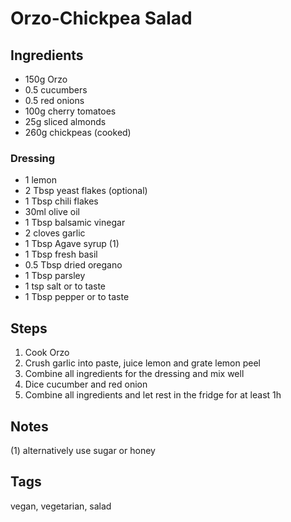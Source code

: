 # Orzo-Chickpea Salad

## Ingredients

* 150g Orzo
* 0.5 cucumbers 
* 0.5 red onions
* 100g cherry tomatoes
* 25g sliced almonds
* 260g chickpeas (cooked)

### Dressing 

* 1 lemon 
* 2 Tbsp yeast flakes (optional)
* 1 Tbsp chili flakes
* 30ml olive oil
* 1 Tbsp balsamic vinegar 
* 2 cloves garlic
* 1 Tbsp Agave syrup (1)
* 1 Tbsp fresh basil
* 0.5 Tbsp dried oregano
* 1 Tbsp parsley
* 1 tsp salt or to taste
* 1 Tbsp pepper or to taste 

## Steps 

1. Cook Orzo
2. Crush garlic into paste, juice lemon and grate lemon peel
3. Combine all ingredients for the dressing and mix well 
4. Dice cucumber and red onion
5. Combine all ingredients and let rest in the fridge for at least 1h 

## Notes 

(1) alternatively use sugar or honey

## Tags
vegan, vegetarian, salad
